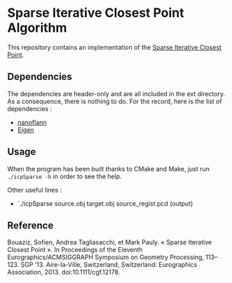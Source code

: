 # Sparse Iterative Closest Point Algorithm #

This repository contains an implementation of the [Sparse Iterative Closest Point](http://dl.acm.org/citation.cfm?id=2600305). 

## Dependencies ##

The dependencies are header-only and are all included in the ext directory. As a consequence, there is nothing to do.
For the record, here is the list of dependencies :

* [nanoflann](https://github.com/jlblancoc/nanoflann)
* [Eigen](http://eigen.tuxfamily.org/index.php?title=Main\_Page)

## Usage ##

When the program has been built thanks to CMake and Make, just run `./icpSparse -h` in order to see the help.

Other useful lines : 

* `./icpSparse source.obj target.obj source_regist.pcd (output)
## Reference ##

Bouaziz, Sofien, Andrea Tagliasacchi, et Mark Pauly. « Sparse Iterative Closest Point ». In Proceedings of the Eleventh Eurographics/ACMSIGGRAPH Symposium on Geometry Processing, 113–123. SGP ’13. Aire-la-Ville, Switzerland, Switzerland: Eurographics Association, 2013. doi:10.1111/cgf.12178.

